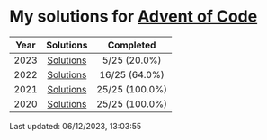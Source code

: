 # My solutions for [Advent of Code](https://adventofcode.com)

| Year | Solutions | Completed |
|:---:|:---:|:---:|
| 2023 | [Solutions](./2023) | 5/25 (20.0%) |
| 2022 | [Solutions](./2022) | 16/25 (64.0%) |
| 2021 | [Solutions](./2021) | 25/25 (100.0%) |
| 2020 | [Solutions](./2020) | 25/25 (100.0%) |

Last updated: 06/12/2023, 13:03:55